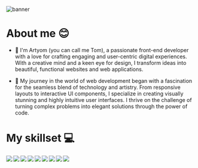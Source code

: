 <img src="https://i.ibb.co/qNCYhC3/Tom-Schlyahtin.jpg" alt="banner"></img>

# About me 😊

- 👋 I'm Artyom (you can call me Tom), a passionate front-end developer with a love for crafting engaging and user-centric digital experiences. With a creative mind and a keen eye for design, I transform ideas into beautiful, functional websites and web applications.

- 🚀 My journey in the world of web development began with a fascination for the seamless blend of technology and artistry. From responsive layouts to interactive UI components, I specialize in creating visually stunning and highly intuitive user interfaces. I thrive on the challenge of turning complex problems into elegant solutions through the power of code.

# My skillset 💻

<img src="https://img.shields.io/badge/html5-%23E34F26.svg?style=for-the-badge&logo=html5&logoColor=white" align="left"></img>
<img src="https://img.shields.io/badge/css3-%231572B6.svg?style=for-the-badge&logo=css3&logoColor=white" align="left"></img>
<img src="https://img.shields.io/badge/SASS-hotpink.svg?style=for-the-badge&logo=SASS&logoColor=white" align="left"></img>
<img src="https://img.shields.io/badge/javascript-%23323330.svg?style=for-the-badge&logo=javascript&logoColor=%23F7DF1E" align="left"></img>
<img src="https://img.shields.io/badge/react-%2320232a.svg?style=for-the-badge&logo=react&logoColor=%2361DAFB" align="left"></img>
<img src="https://img.shields.io/badge/React_Router-CA4245?style=for-the-badge&logo=react-router&logoColor=white" align="left"></img>
<img src="https://img.shields.io/badge/Next-black?style=for-the-badge&logo=next.js&logoColor=white" align="left"></img>
<img src="https://img.shields.io/badge/php-%23777BB4.svg?style=for-the-badge&logo=php&logoColor=white" align="left"></img>
<img src="https://img.shields.io/badge/mysql-%2300f.svg?style=for-the-badge&logo=mysql&logoColor=white"></img>
